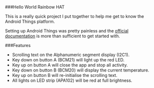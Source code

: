 ###Hello World Rainbow HAT

This is a really quick project I put together to help me get to know the Android Things platform.

Setting up Android Things was pretty painless and the [official documentation](https://developer.android.com/things/hardware/raspberrypi) is more than sufficient to get started with.

###Features
- Scrolling text on the Alphanumeric segment display (I2C1).
- Key down on button A (BCM21) will light up the red LED.
- Key up on button A will close the app and stop all activity.
- Key down on button B (BCM20) will display the current temperature.
- Key up on button B will re-initialise the scrolling text.
- All lights on LED strip (APA102) will be red at full brightness.
